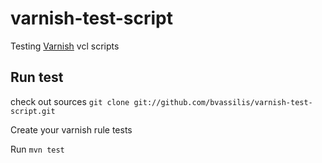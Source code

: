 varnish-test-script
===================

Testing <a href="https://www.varnish-cache.org/" target="_blank">Varnish</a> vcl scripts

## Run test

check out sources
`git clone git://github.com/bvassilis/varnish-test-script.git`

Create your varnish rule tests

Run `mvn test`
